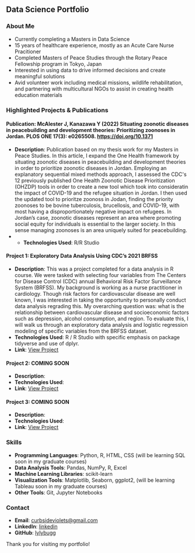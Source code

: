 ## Data Science Portfolio 

### About Me
- Currently completing a Masters in Data Science
- 15 years of healthcare experience, mostly as an Acute Care Nurse Pracitioner
- Completed Masters of Peace Studies through the Rotary Peace Fellowship program in Tokyo, Japan
- Interested in using data to drive informed decisions and create meaningful solutions
- Avid volunteer work including medical missions, wildlife rehabilitation, and partnering with multicultural NGOs to assist in creating health education materials

### Highlighted Projects & Publications

#### Publication: McAlester J, Kanazawa Y (2022) Situating zoonotic diseases in peacebuilding and development theories: Prioritizing zoonoses in Jordan. PLOS ONE 17(3): e0265508. https://doi.org/10.1371
- **Description**: Publication based on my thesis work for my Masters in Peace Studies. In this article, I expand the One Health framework by situating zoonotic diseases in peacebuilding and development theories in order to prioritize zoonotic diseases in Jordan. Employing an explanatory sequential mixed methods approach, I assessed the CDC's 12 previously published One Health Zoonotic Disease Prioritization (OHZDP) tools in order to create a new tool which took into consideratin the impact of COVID-19 and the refugee situation in Jordan. I then used the updated tool to prioritze zoonoss in Jodan, finding the priority zoonoses to be bovine tuberculosis, brucellosis, and COVID-19, with most having a disproportionately negative impact on refugees. In Jordan’s case, zoonotic diseases represent an area where promoting social equity for individuals is essential to the larger society. In this sense managing zoonoses is an area uniquely suited for peacebuilding.
- - **Technologies Used**: R/R Studio

#### Project 1: Exploratory Data Analysis Using CDC’s 2021 BRFSS
- **Description**: This was a project completed for a data analysis in R course. We were tasked with selecting four variables from The Centers for Disease Control (CDC)  annual Behavioral Risk Factor Surveillance System (BRFSS). My background is working as a nurse practitioner in cardiology. Though risk factors for cardiovascular disease are well known, I was interested in taking the opportunity to personally conduct data analysis regrading this. My overarching question was: what is the relationship between cardiovascular disease and socioeconomic factors such as depression, alcohol consumption, and region. To evaluate this, I will walk us through an exploratory data analysis and logistic regression modeling of specific variables from the BRFSS dataset.
- **Technologies Used**: R / R Studio with specific emphasis on package tidyverse and use of dplyr. 
- **Link**: [View Project](https://lylybugg.github.io/CDC_BRFSS_project/)

#### Project 2: COMING SOON
- **Description**: 
- **Technologies Used**: 
- **Link**: [View Project](link-to-your-project)

#### Project 3: COMING SOON
- **Description**: 
- **Technologies Used**: 
- **Link**: [View Project](link-to-your-project)

### Skills

- **Programming Languages**: Python, R, HTML, CSS (will be learning SQL soon in my graduate courses)
- **Data Analysis Tools**: Pandas, NumPy, R, Excel
- **Machine Learning Libraries**: scikit-learn
- **Visualization Tools**: Matplotlib, Seaborn, ggplot2, (will be learning Tableau soon in my graduate courses)
- **Other Tools**: Git, Jupyter Notebooks

### Contact
- **Email**: [curbsideviolets@gmail.com](mailto:curbsideviolets@gmail.com)
- **LinkedIn**: [linkedin](https://www.linkedin.com/in/jaclyn-mcalester-6040571a0/)
- **GitHub**: [lylybugg](https://github.com/lylybugg)

Thank you for visiting my portfolio!

<!--
**lylybugg/lylybugg** is a ✨ _special_ ✨ repository because its `README.md` (this file) appears on your GitHub profile.

Here are some ideas to get you started:

- 🔭 I’m currently working on ...
- 🌱 I’m currently learning ...
- 👯 I’m looking to collaborate on ...
- 🤔 I’m looking for help with ...
- 💬 Ask me about ...
- 📫 How to reach me: ...
- 😄 Pronouns: ...
- ⚡ Fun fact: ...
-->

